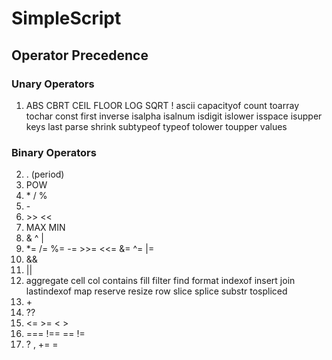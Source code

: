 # SimpleScript

## Operator Precedence

### Unary Operators
 
1. ABS CBRT CEIL FLOOR LOG SQRT ! ascii capacityof count toarray tochar const first inverse isalpha isalnum isdigit islower isspace isupper keys last parse shrink subtypeof typeof tolower toupper values

### Binary Operators

2. \. (period)
3. POW
4. \* / %
5. \-
6. \>> <<
7. MAX MIN
8. & ^ |
9. \*= /= %= -= \>>= <<= &= ^= |=
10. &&
11. ||
12. aggregate cell col contains fill filter find format indexof insert join lastindexof map reserve resize row slice splice substr tospliced
13. \+
14. ??
15. <= \>= < \>
16. === !== == !=
17. ? , += =
